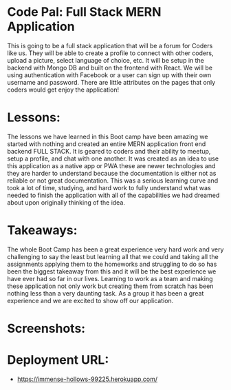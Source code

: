 # Code Pal: Full Stack MERN Application

This is going to be a full stack application that will be a forum for Coders like us. They will be able to create a profile to connect with other coders, upload a picture, select language of choice, etc. It will be setup in the backend with Mongo DB and built on the frontend with React. We will be using authentication with Facebook or a user can sign up with their own username and password. There are little attributes on the pages that only coders would get enjoy the application!

# Lessons:

The lessons we have learned in this Boot camp have been amazing we started with nothing and created an entire MERN application front end backend FULL STACK. It is geared to coders and their ability to meetup, setup a profile, and chat with one another. It was created as an idea to use this application as a native app or PWA these are newer technologies and they are harder to understand because the documentation is either not as reliable or not great documentation. This was a serious learning curve and took a lot of time, studying, and hard work to fully understand what was needed to finish the application with all of the capabilities we had dreamed about upon originally thinking of the idea. 

# Takeaways:

The whole Boot Camp has been a great experience very hard work and very challenging to say the least but learning all that we could and taking all the assignments applying them to the homeworks and struggling to do so has been the biggest takeaway from this and it will be the best experience we have ever had so far in our lives. Learning to work as a team and making these application not only work but creating them from scratch has been nothing less than a very daunting task. As a group it has been a great experience and we are excited to show off our application. 

# Screenshots:

# Deployment URL:

* https://immense-hollows-99225.herokuapp.com/